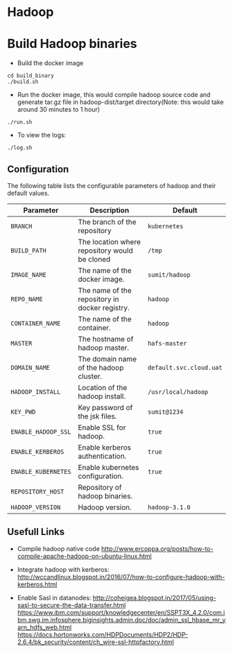 # Hadoop

# Build Hadoop binaries

- Build the docker image
```console
cd build_binary
./build.sh
```

- Run the docker image, this would compile hadoop source code and generate tar.gz file in hadoop-dist/target directory(Note: this would take around 30 minutes to 1 hour)
```console
./run.sh
```

- To view the logs:
```console
./log.sh
```


## Configuration
The following table lists the configurable parameters of hadoop and their default values.

| Parameter                   | Description                                           | Default                |
|-----------------------------|-------------------------------------------------------|------------------------|
| `BRANCH`                    | The branch of the repository                          | `kubernetes`           |
| `BUILD_PATH`                | The location where repository would be cloned         | `/tmp`                 |
| `IMAGE_NAME`                | The name of the docker image.                         | `sumit/hadoop`         |
| `REPO_NAME`                 | The name of the repository in docker registry.        | `hadoop`               |
| `CONTAINER_NAME`            | The name of the container.                            | `hadoop`               |
| `MASTER`                    | The hostname of hadoop master.                        | `hafs-master`          |
| `DOMAIN_NAME`               | The domain name of the hadoop cluster.                | `default.svc.cloud.uat`|
| `HADOOP_INSTALL`            | Location of the hadoop install.                       | `/usr/local/hadoop`    |
| `KEY_PWD`                   | Key password of the jsk files.                        | `sumit@1234`           |
| `ENABLE_HADOOP_SSL`         | Enable SSL for hadoop.                                | `true`                 |
| `ENABLE_KERBEROS`           | Enable kerberos authentication.                       | `true`                 |
| `ENABLE_KUBERNETES`         | Enable kubernetes configuration.                      | `true`                 |
| `REPOSITORY_HOST`           | Repository of hadoop binaries.                        |                        |
| `HADOOP_VERSION`            | Hadoop version.                                       | `hadoop-3.1.0`         |


## Usefull Links
- Compile hadoop native code
http://www.ercoppa.org/posts/how-to-compile-apache-hadoop-on-ubuntu-linux.html
- Integrate hadoop with kerberos:
http://wccandlinux.blogspot.in/2016/07/how-to-configure-hadoop-with-kerberos.html

- Enable Sasl in datanodes:
http://coheigea.blogspot.in/2017/05/using-sasl-to-secure-the-data-transfer.html<br>
https://www.ibm.com/support/knowledgecenter/en/SSPT3X_4.2.0/com.ibm.swg.im.infosphere.biginsights.admin.doc/doc/admin_ssl_hbase_mr_yarn_hdfs_web.html<br>
https://docs.hortonworks.com/HDPDocuments/HDP2/HDP-2.6.4/bk_security/content/ch_wire-ssl-httpfactory.html
